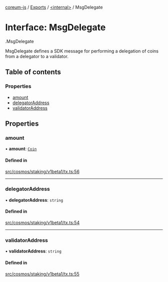 [coreum-js](../README.md) / [Exports](../modules.md) / [<internal\>](../modules/internal_.md) / MsgDelegate

# Interface: MsgDelegate

[<internal>](../modules/internal_.md).MsgDelegate

MsgDelegate defines a SDK message for performing a delegation of coins
from a delegator to a validator.

## Table of contents

### Properties

- [amount](internal_.MsgDelegate.md#amount)
- [delegatorAddress](internal_.MsgDelegate.md#delegatoraddress)
- [validatorAddress](internal_.MsgDelegate.md#validatoraddress)

## Properties

### amount

• **amount**: [`Coin`](../modules/internal_.md#coin)

#### Defined in

[src/cosmos/staking/v1beta1/tx.ts:56](https://github.com/CooperFoundation/coreum-js/blob/bdb622b/src/cosmos/staking/v1beta1/tx.ts#L56)

___

### delegatorAddress

• **delegatorAddress**: `string`

#### Defined in

[src/cosmos/staking/v1beta1/tx.ts:54](https://github.com/CooperFoundation/coreum-js/blob/bdb622b/src/cosmos/staking/v1beta1/tx.ts#L54)

___

### validatorAddress

• **validatorAddress**: `string`

#### Defined in

[src/cosmos/staking/v1beta1/tx.ts:55](https://github.com/CooperFoundation/coreum-js/blob/bdb622b/src/cosmos/staking/v1beta1/tx.ts#L55)
